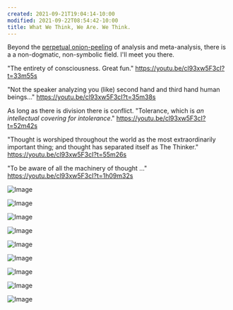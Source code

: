 ```yaml
---
created: 2021-09-21T19:04:14-10:00
modified: 2021-09-22T08:54:42-10:00
title: What We Think, We Are. We Think.
---
```


Beyond the [perpetual onion-peeling](https://youtu.be/cl93xw5F3cI?t=10m35s) of analysis and meta-analysis, there is a a non-dogmatic, non-symbolic field. I'll meet you there.




"The entirety of consciousness. Great fun." https://youtu.be/cl93xw5F3cI?t=33m55s

"Not the speaker analyzing you (like) second hand and third hand human beings..."
https://youtu.be/cl93xw5F3cI?t=35m38s

As long as there is division there is conflict. "Tolerance, which is *an intellectual covering for intolerance*." https://youtu.be/cl93xw5F3cI?t=52m42s

"Thought is worshiped throughout the world as the most extraordinarily important thing; and thought has separated itself as The Thinker."
https://youtu.be/cl93xw5F3cI?t=55m26s

"To be aware of all the machinery of thought ..."
https://youtu.be/cl93xw5F3cI?t=1h09m32s

![Image](../assets/images/9db6f4602a714945ff77702fe8013e2f.png)


![Image](../assets/images/0b2c8f48bad12b62a66e25da044d0072.png)

![Image](../assets/images/6526ebf6dbfcd2b30494af48ddafd0c3.png)

![Image](../assets/images/f9e1271589420b638566afb2672382d3.png)

![Image](../assets/images/b64188e608eca3bf01b68e6728164647.png)

![Image](../assets/images/eb584119744e510bb56ef39d2a2c213d.png)

![Image](../assets/images/69c68f346c09e56385396cad6e040ad1.png)

![Image](../assets/images/fb15904f82735365c4b38c93b3396f14.png)

![Image](../assets/images/aaad0cfe290994efb6fe23ee31df1bd3.png)

